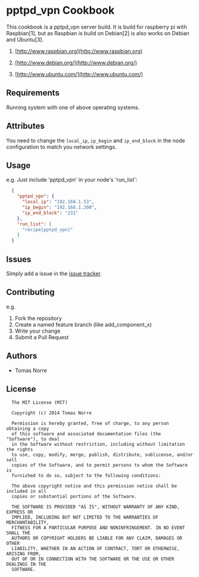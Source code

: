 pptpd_vpn Cookbook
==================
This cookbook is a pptpd_vpn server build. It is build for raspberry pi with Raspbian[1], but as Raspbian is build on Debian[2] is
also works on Debian and Ubuntu[3].

1. [http://www.raspbian.org](http://www.raspbian.org)

2. [http://www.debian.org/](http://www.debian.org/)

3. [http://www.ubuntu.com/](http://www.ubuntu.com/)

Requirements
------------

Running system with one of above operating systems.

Attributes
----------

You need to change the `local_ip`, `ip_begin` and `ip_end_block` in the node configuration to match you network settings.

Usage
-----

e.g.
Just include 'pptpd_vpn' in your node's 'run_list':

```json
  {
    "pptpd_vpn": {
      "local_ip": "192.168.1.53",
      "ip_begin": "192.168.1.200",
      "ip_end_block": "231"
    },
    "run_list": [
      "recipe[pptpd_vpn]"
    ]
  }
```

Issues
------

Simply add a issue in the [issue tracker](https://bitbucket.org/tomasnorre/chef_pptpd_vpn/issues).

Contributing
------------
e.g.

1. Fork the repository
2. Create a named feature branch (like add_component_x)
3. Write your change
4. Submit a Pull Request


Authors
-------
* Tomas Norre

License
-------

```text
  The MIT License (MIT)

  Copyright (c) 2014 Tomas Norre

  Permission is hereby granted, free of charge, to any person obtaining a copy
  of this software and associated documentation files (the "Software"), to deal
  in the Software without restriction, including without limitation the rights
  to use, copy, modify, merge, publish, distribute, sublicense, and/or sell
  copies of the Software, and to permit persons to whom the Software is
  furnished to do so, subject to the following conditions:

  The above copyright notice and this permission notice shall be included in all
  copies or substantial portions of the Software.

  THE SOFTWARE IS PROVIDED "AS IS", WITHOUT WARRANTY OF ANY KIND, EXPRESS OR
  IMPLIED, INCLUDING BUT NOT LIMITED TO THE WARRANTIES OF MERCHANTABILITY,
  FITNESS FOR A PARTICULAR PURPOSE AND NONINFRINGEMENT. IN NO EVENT SHALL THE
  AUTHORS OR COPYRIGHT HOLDERS BE LIABLE FOR ANY CLAIM, DAMAGES OR OTHER
  LIABILITY, WHETHER IN AN ACTION OF CONTRACT, TORT OR OTHERWISE, ARISING FROM,
  OUT OF OR IN CONNECTION WITH THE SOFTWARE OR THE USE OR OTHER DEALINGS IN THE
  SOFTWARE.
```
